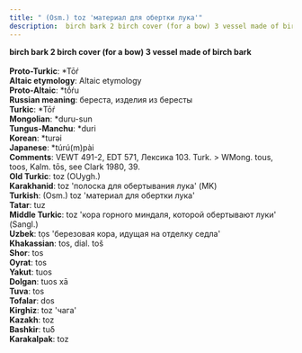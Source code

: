 ```yaml
---
title: " (Osm.) toz 'материал для обертки лука'"
description:  birch bark 2 birch cover (for a bow) 3 vessel made of birch bark
---
```

<p data-pagefind-weight="0.5">
<strong> birch bark 2 birch cover (for a bow) 3 vessel made of birch bark</strong><br><br>
<strong>Proto-Turkic</strong>:  *Tōŕ<br>
<strong>Altaic etymology</strong>:  Altaic etymology<br>
<strong> Proto-Altaic</strong>:  *tṓŕu<br>
<strong>Russian meaning</strong>:  береста, изделия из бересты<br>
<strong>Turkic</strong>:  *Tōŕ<br>
<strong>Mongolian</strong>:  *duru-sun<br>
<strong>Tungus-Manchu</strong>:  *duri<br>
<strong>Korean</strong>:  *turǝi<br>
<strong>Japanese</strong>:  *túrú(m)pài<br>
<strong>Comments</strong>:  VEWT 491-2, EDT 571, Лексика 103. Turk. > WMong. tous, toos, Kalm. tōs, see Clark 1980, 39.<br>
<strong>Old Turkic</strong>:  toz (OUygh.)<br>
<strong>Karakhanid</strong>:  toz 'полоска для обертывания лука' (MK)<br>
<strong>Turkish</strong>:  (Osm.) toz 'материал для обертки лука'<br>
<strong>Tatar</strong>:  tuz<br>
<strong>Middle Turkic</strong>:  toz 'кора горного миндаля, которой обертывают луки' (Sangl.)<br>
<strong>Uzbek</strong>:  tọs 'березовая кора, идущая на отделку седла'<br>
<strong>Khakassian</strong>:  tos, dial. toš<br>
<strong>Shor</strong>:  tos<br>
<strong>Oyrat</strong>:  tos<br>
<strong>Yakut</strong>:  tuos<br>
<strong>Dolgan</strong>:  tuos xā<br>
<strong>Tuva</strong>:  tos<br>
<strong>Tofalar</strong>:  dos<br>
<strong>Kirghiz</strong>:  toz 'чага'<br>
<strong>Kazakh</strong>:  toz<br>
<strong>Bashkir</strong>:  tuδ<br>
<strong>Karakalpak</strong>:  toz<br>

</p>
